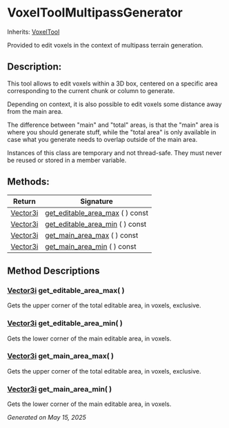# VoxelToolMultipassGenerator

Inherits: [VoxelTool](VoxelTool.md)

Provided to edit voxels in the context of multipass terrain generation.

## Description:

This tool allows to edit voxels within a 3D box, centered on a specific area corresponding to the current chunk or column to generate.

Depending on context, it is also possible to edit voxels some distance away from the main area.

The difference between "main" and "total" areas, is that the "main" area is where you should generate stuff, while the "total area" is only available in case what you generate needs to overlap outside of the main area.


Instances of this class are temporary and not thread-safe. They must never be reused or stored in a member variable.

## Methods:


Return                                                                          | Signature
------------------------------------------------------------------------------- | ------------------------------------------------------------
[Vector3i](https://docs.godotengine.org/en/stable/classes/class_vector3i.html)  | [get_editable_area_max](#i_get_editable_area_max) ( ) const
[Vector3i](https://docs.godotengine.org/en/stable/classes/class_vector3i.html)  | [get_editable_area_min](#i_get_editable_area_min) ( ) const
[Vector3i](https://docs.godotengine.org/en/stable/classes/class_vector3i.html)  | [get_main_area_max](#i_get_main_area_max) ( ) const
[Vector3i](https://docs.godotengine.org/en/stable/classes/class_vector3i.html)  | [get_main_area_min](#i_get_main_area_min) ( ) const
<p></p>

## Method Descriptions

### [Vector3i](https://docs.godotengine.org/en/stable/classes/class_vector3i.html)<span id="i_get_editable_area_max"></span> **get_editable_area_max**( )

Gets the upper corner of the total editable area, in voxels, exclusive.

### [Vector3i](https://docs.godotengine.org/en/stable/classes/class_vector3i.html)<span id="i_get_editable_area_min"></span> **get_editable_area_min**( )

Gets the lower corner of the main editable area, in voxels.

### [Vector3i](https://docs.godotengine.org/en/stable/classes/class_vector3i.html)<span id="i_get_main_area_max"></span> **get_main_area_max**( )

Gets the upper corner of the total editable area, in voxels, exclusive.

### [Vector3i](https://docs.godotengine.org/en/stable/classes/class_vector3i.html)<span id="i_get_main_area_min"></span> **get_main_area_min**( )

Gets the lower corner of the main editable area, in voxels.

_Generated on May 15, 2025_
